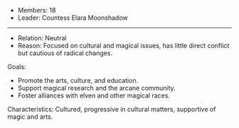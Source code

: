   
- Members: 18
- Leader: Countess Elara Moonshadow
___
- Relation: Neutral
- Reason: Focused on cultural and magical issues, has little direct conflict but cautious of radical changes.

Goals: 
- Promote the arts, culture, and education.
- Support magical research and the arcane community.
- Foster alliances with elven and other magical races.

Characteristics: Cultured, progressive in cultural matters, supportive of magic and arts.